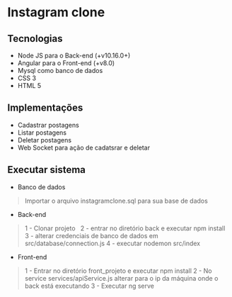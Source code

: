 # Instagram clone

## Tecnologias
- Node JS para o Back-end (+v10.16.0+)
- Angular para o Front-end (+v8.0)
- Mysql como banco de dados
- CSS 3
- HTML 5

## Implementações
- Cadastrar postagens
- Listar postagens
- Deletar postagens
- Web Socket para ação de  cadatsrar e deletar

## Executar sistema
- Banco de dados
> Importar o arquivo instagramclone.sql para sua base de dados

- Back-end
> 1 - Clonar projeto &nbsp;
> 2 - entrar no diretório back e executar npm install
> 3 - alterar credenciais de banco de dados em src/database/connection.js
> 4 - executar nodemon src/index

- Front-end
> 1 - Entrar no diretório front_projeto e executar npm install
> 2 - No service services/apiService.js alterar para o ip da máquina onde o back está executando
> 3 - Executar ng serve






